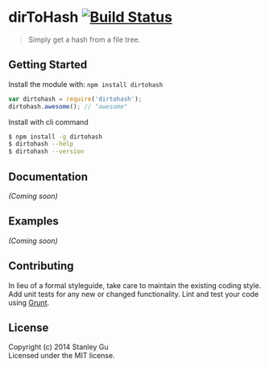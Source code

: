 # dirToHash [![Build Status](https://secure.travis-ci.org/stanleygu/dirtohash.png?branch=master)](http://travis-ci.org/stanleygu/dirtohash)

> Simply get a hash from a file tree.


## Getting Started

Install the module with: `npm install dirtohash`

```js
var dirtohash = require('dirtohash');
dirtohash.awesome(); // "awesome"
```

Install with cli command

```sh
$ npm install -g dirtohash
$ dirtohash --help
$ dirtohash --version
```




## Documentation

_(Coming soon)_


## Examples

_(Coming soon)_


## Contributing

In lieu of a formal styleguide, take care to maintain the existing coding style. Add unit tests for any new or changed functionality. Lint and test your code using [Grunt](http://gruntjs.com).


## License

Copyright (c) 2014 Stanley Gu  
Licensed under the MIT license.
